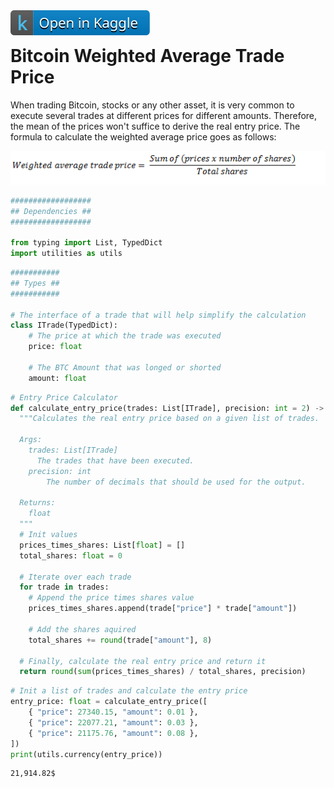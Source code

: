 <a href="https://www.kaggle.com/code/jesusgraterol/bitcoin-weighted-average-trade-price" target="_blank">
  <img align="left" alt="Kaggle" title="Open in Kaggle" src="./img/open-in-kaggle.svg">
</a><br>

# Bitcoin Weighted Average Trade Price

When trading Bitcoin, stocks or any other asset, it is very common to execute several trades at different prices for different amounts. Therefore, the mean of the prices won't suffice to derive the real entry price. The formula to calculate the weighted average price goes as follows:

![image.png](./img/formula-01.png)

```python
##################
## Dependencies ##
##################

from typing import List, TypedDict
import utilities as utils
```

```python
###########
## Types ##
###########

# The interface of a trade that will help simplify the calculation
class ITrade(TypedDict):
    # The price at which the trade was executed
    price: float
        
    # The BTC Amount that was longed or shorted
    amount: float
```

```python
# Entry Price Calculator
def calculate_entry_price(trades: List[ITrade], precision: int = 2) -> float:
  """Calculates the real entry price based on a given list of trades.

  Args:
    trades: List[ITrade]
      The trades that have been executed.
    precision: int
        The number of decimals that should be used for the output.

  Returns:
    float
  """
  # Init values
  prices_times_shares: List[float] = []
  total_shares: float = 0

  # Iterate over each trade
  for trade in trades:
    # Append the price times shares value
    prices_times_shares.append(trade["price"] * trade["amount"])

    # Add the shares aquired
    total_shares += round(trade["amount"], 8)

  # Finally, calculate the real entry price and return it
  return round(sum(prices_times_shares) / total_shares, precision)
```

```python
# Init a list of trades and calculate the entry price
entry_price: float = calculate_entry_price([
    { "price": 27340.15, "amount": 0.01 },
    { "price": 22077.21, "amount": 0.03 },
    { "price": 21175.76, "amount": 0.08 },
])
print(utils.currency(entry_price))
```

```
21,914.82$
```